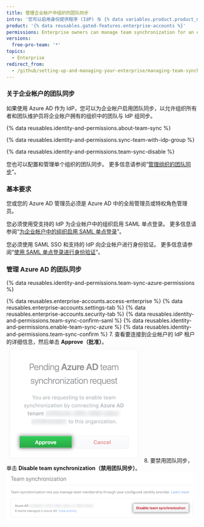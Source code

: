 ```yaml
---
title: 管理企业帐户中组织的团队同步
intro: '您可以启用身份提供程序 (IdP) 与 {% data variables.product.product_name %} 之间的团队同步，以允许企业帐户拥有的组织通过 IdP 组管理团队成员身份。'
product: '{% data reusables.gated-features.enterprise-accounts %}'
permissions: Enterprise owners can manage team synchronization for an enterprise account.
versions:
  free-pro-team: '*'
topics:
  - Enterprise
redirect_from:
  - /github/setting-up-and-managing-your-enterprise/managing-team-synchronization-for-organizations-in-your-enterprise-account
---
```


### 关于企业帐户的团队同步

如果使用 Azure AD 作为 IdP，您可以为企业帐户启用团队同步，以允许组织所有者和团队维护员将企业帐户拥有的组织中的团队与 IdP 组同步。

{% data reusables.identity-and-permissions.about-team-sync %}

{% data reusables.identity-and-permissions.sync-team-with-idp-group %}

{% data reusables.identity-and-permissions.team-sync-disable %}

您也可以配置和管理单个组织的团队同步。 更多信息请参阅“[管理组织的团队同步](/organizations/managing-saml-single-sign-on-for-your-organization/managing-team-synchronization-for-your-organization)”。

### 基本要求

您或您的 Azure AD 管理员必须是 Azure AD 中的全局管理员或特权角色管理员。

您必须使用受支持的 IdP 为企业帐户中的组织启用 SAML 单点登录。 更多信息请参阅“[为企业帐户中的组织启用 SAML 单点登录](/github/setting-up-and-managing-your-enterprise/enabling-saml-single-sign-on-for-organizations-in-your-enterprise-account)”。

您必须使用 SAML SSO 和支持的 IdP 向企业帐户进行身份验证。 更多信息请参阅“[使用 SAML 单点登录进行身份验证](/articles/authenticating-with-saml-single-sign-on)”。

### 管理 Azure AD 的团队同步

{% data reusables.identity-and-permissions.team-sync-azure-permissions %}

{% data reusables.enterprise-accounts.access-enterprise %}
{% data reusables.enterprise-accounts.settings-tab %}
{% data reusables.enterprise-accounts.security-tab %}
{% data reusables.identity-and-permissions.team-sync-confirm-saml %}
{% data reusables.identity-and-permissions.enable-team-sync-azure %}
{% data reusables.identity-and-permissions.team-sync-confirm %}
7. 查看要连接到企业帐户的 IdP 租户的详细信息，然后单击 **Approve（批准）**。 ![启用特定 IdP 租户团队同步且含有批准或取消请求选项的待处理请求](/assets/images/help/teams/approve-team-synchronization.png)
8. 要禁用团队同步，单击 **Disable team synchronization（禁用团队同步）**。 ![禁用团队同步](/assets/images/help/teams/disable-team-synchronization.png)
